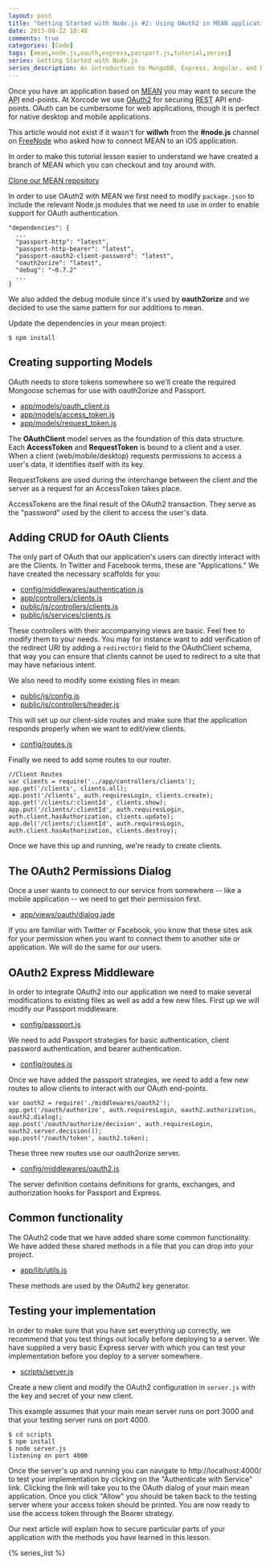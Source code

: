 ```yaml
---
layout: post
title: "Getting Started with Node.js #2: Using OAuth2 in MEAN applications"
date: 2013-08-22 10:48
comments: true
categories: [Code]
tags: [mean,node.js,oauth,express,passport.js,tutorial,series]
series: Getting Started with Node.js
series_description: An introduction to MongoDB, Express, Angular, and Node.js describing how to use the MEAN stack to quickly set up fully functional web applications with Node.js. The series assume you have some programming experience.
---
```

Once you have an application based on [MEAN](http://xorcode.net/17N7RmC) you may want to secure the <abbr title="Application Programming Interface">API</abbr> end-points. At Xorcode we use [OAuth2](http://xorcode.net/17N7SH8) for securing <abbr title="REpresentational State Transfer">REST</abbr> API end-points. OAuth can be cumbersome for web applications, though it is perfect for native desktop and mobile applications.

<!--more-->

<p class="alert">This article would not exist if it wasn't for <strong>willwh</strong> from the <strong>#node.js</strong> channel on <a href="http://xorcode.net/17N68O4">FreeNode</a> who asked how to connect MEAN to an iOS application.</p>

In order to make this tutorial lesson easier to understand we have created a branch of MEAN which you can checkout and toy around with.

<a href="http://xorcode.net/1av99Yo" class="btn btn-info"><i class="icon-github"></i> Clone our MEAN repository</a>

In order to use OAuth2 with MEAN we first need to modify `package.json` to include the relevant Node.js modules that we need to use in order to enable support for OAuth authentication.

    "dependencies": {
      ...
      "passport-http": "latest",
      "passport-http-bearer": "latest",
      "passport-oauth2-client-password": "latest",
      "oauth2orize": "latest",
      "debug": "~0.7.2"
      ...
    }

We also added the debug module since it's used by **oauth2orize** and we decided to use the same pattern for our additions to mean.

Update the dependencies in your mean project:

    $ npm install

## Creating supporting Models

OAuth needs to store tokens somewhere so we'll create the required Mongoose schemas for use with oauth2orize and Passport.

- [app/models/oauth_client.js](https://github.com/Xorcode/mean/blob/passport-oauth/app/models/oauth_client.js)
- [app/models/access_token.js](https://github.com/Xorcode/mean/blob/passport-oauth/app/models/access_token.js)
- [app/models/request_token.js](https://github.com/Xorcode/mean/blob/passport-oauth/app/models/request_token.js)

The **OAuthClient** model serves as the foundation of this data structure. Each **AccessToken** and **RequestToken** is bound to a client and a user. When a client (web/mobile/desktop) requests permissions to access a user's data, it identifies itself with its key.

RequestTokens are used during the interchange between the client and the server as a request for an AccessToken takes place.

AccessTokens are the final result of the OAuth2 transaction. They serve as the "password" used by the client to access the user's data.

## Adding CRUD for OAuth Clients

The only part of OAuth that our application's users can directly interact with are the Clients. In Twitter and Facebook terms, these are "Applications." We have created the necessary scaffolds for you:

- [config/middlewares/authentication.js](https://github.com/Xorcode/mean/blob/passport-oauth/config/middlewares/authorization.js)
- [app/controllers/clients.js](https://github.com/Xorcode/mean/blob/passport-oauth/app/controllers/clients.js)
- [public/js/controllers/clients.js](https://github.com/Xorcode/mean/blob/passport-oauth/public/js/controllers/clients.js)
- [public/js/services/clients.js](https://github.com/Xorcode/mean/blob/passport-oauth/public/js/services/clients.js)

These controllers with their accompanying views are basic. Feel free to modify them to your needs. You may for instance want to add verification of the redirect URI by adding a `redirectUri` field to the OAuthClient schema, that way you can ensure that clients cannot be used to redirect to a site that may have nefarious intent.

We also need to modify some existing files in mean:

- [public/js/config.js](https://github.com/Xorcode/mean/blob/passport-oauth/public/js/config.js)
- [public/js/controllers/header.js](https://github.com/Xorcode/mean/blob/passport-oauth/public/js/controllers/header.js)

This will set up our client-side routes and make sure that the application responds properly when we want to edit/view clients.

- [config/routes.js](https://github.com/Xorcode/mean/blob/passport-oauth/config/routes.js)

Finally we need to add some routes to our router.

    //Client Routes
    var clients = require('../app/controllers/clients');
    app.get('/clients', clients.all);
    app.post('/clients', auth.requiresLogin, clients.create);
    app.get('/clients/:clientId', clients.show);
    app.put('/clients/:clientId', auth.requiresLogin, auth.client.hasAuthorization, clients.update);
    app.del('/clients/:clientId', auth.requiresLogin, auth.client.hasAuthorization, clients.destroy);

Once we have this up and running, we're ready to create clients.

## The OAuth2 Permissions Dialog

Once a user wants to connect to our service from somewhere -- like a mobile application -- we need to get their permission first.

- [app/views/oauth/dialog.jade](https://github.com/Xorcode/mean/blob/passport-oauth/app/views/oauth/dialog.jade)

If you are familiar with Twitter or Facebook, you know that these sites ask for your permission when you want to connect them to another site or application. We will do the same for our users.

## OAuth2 Express Middleware

In order to integrate OAuth2 into our application we need to make several modifications to existing files as well as add a few new files. First up we will modify our Passport middleware.

- [config/passport.js](https://github.com/Xorcode/mean/blob/passport-oauth/config/passport.js)

We need to add Passport strategies for basic authentication, client password authentication, and bearer authentication.

- [config/routes.js](https://github.com/Xorcode/mean/blob/passport-oauth/config/routes.js)

Once we have added the passport strategies, we need to add a few new routes to allow clients to interact with our OAuth end-points.

    var oauth2 = require('./middlewares/oauth2');
    app.get('/oauth/authorize', auth.requiresLogin, oauth2.authorization, oauth2.dialog);
    app.post('/oauth/authorize/decision', auth.requiresLogin, oauth2.server.decision());
    app.post('/oauth/token', oauth2.token);

These three new routes use our oauth2orize server.

- [config/middlewares/oauth2.js](https://github.com/Xorcode/mean/blob/passport-oauth/config/middlewares/oauth2.js)

The server definition contains definitions for grants, exchanges, and authorization hooks for Passport and Express.

## Common functionality

The OAuth2 code that we have added share some common functionality. We have added these shared methods in a file that you can drop into your project.

- [app/lib/utils.js](https://github.com/Xorcode/mean/blob/passport-oauth/app/lib/utils.js)

These methods are used by the OAuth2 key generator.

## Testing your implementation

In order to make sure that you have set everything up correctly, we recommend that you test things out locally before deploying to a server. We have supplied a very basic Express server with which you can test your implementation before you deploy to a server somewhere.

- [scripts/server.js](https://github.com/Xorcode/mean/blob/passport-oauth/scripts/server.js)

Create a new client and modify the OAuth2 configuration in `server.js` with the key and secret of your new client.

This example assumes that your main mean server runs on port 3000 and that your testing server runs on port 4000.

    $ cd scripts
    $ npm install
    $ node server.js
    listening on port 4000

Once the server's up and running you can navigate to http://localhost:4000/ to test your implementation by clicking on the "Authenticate with Service" link. Clicking the link will take you to the OAuth dialog of your main mean application. Once you click "Allow" you should be taken back to the testing server where your access token should be printed. You are now ready to use the access token through the Bearer strategy.

Our next article will explain how to secure particular parts of your application with the methods you have learned in this lesson.

{% series_list %}
